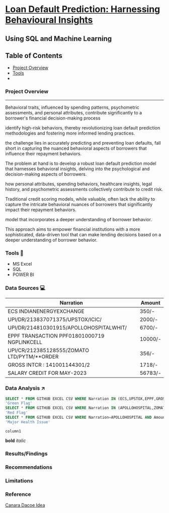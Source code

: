 # [Loan Default Prediction: Harnessing Behavioural Insights](#loan-default-prediction-harnessing-behavioural-insights)
## Using SQL and Machine Learning
## Table of Contents
- [Project Overview](#project-overview)
- [Tools](#tools)
- 
### Project Overview
---
Behavioral traits, influenced by spending patterns, psychometric assessments, and personal attributes, contribute significantly to a borrower's financial decision-making process

identify high-risk behaviors, thereby revolutionizing loan default prediction methodologies and fostering more informed lending practices.

the challenge lies in accurately predicting and preventing loan defaults, 
fall short in capturing the nuanced behavioral aspects of borrowers that influence their repayment behaviors. 

The problem at hand is to develop a robust loan default prediction model that harnesses behavioral insights, delving into the psychological and decision-making aspects of borrowers. 

how personal attributes, spending behaviors, healthcare insights, legal history, and psychometric assessments collectively contribute to credit risk. 

Traditional credit scoring models, while valuable, often lack the ability to capture the intricate behavioral nuances of borrowers that significantly impact their repayment behaviors. 

model that incorporates a deeper understanding of borrower behavior. 

This approach aims to empower financial institutions with a more sophisticated, data-driven tool that can make lending decisions based on a deeper understanding of borrower behavior. 
### Tools 🧰
- MS Excel
- SQL
- POWER BI

### Data Sources 💻
|Narration                                   |Amount |    
|--------------------------------------------|-------|
|ECS INDIANENERGYEXCHANGE                    |350/-  |    
|UPI/DR/213837071375/UPSTOX/ICIC/            |2000/- |    
|UPI/DR/214810301915/APOLLOHOSPITALWHIT/     |6700/- |
|EPPF TRANSACTION PPF01801000719 NGPLINKCELL |10000/-|
|UPI/CR/212385128555/ZOMATO LTD/PYTM/**ORDER |356/-  |
|GROSS INTCR : 141001144301/2                |1718/- |
|SALARY CREDIT FOR MAY-2023                  |56783/-| 


### Data Analysis ↗️
```sql
SELECT * FROM GITHUB EXCEL CSV WHERE Narration IN (ECS,UPSTOX,EPPF,GROSS INTCR);RETURN
'Green Flag'
SELECT * FROM GITHUB EXCEL CSV WHERE Narration IN (APOLLOHOSPITAL,ZOMATO);RETURN
'Red Flag'
SELECT * FROM GITHUB EXCEL CSV WHERE Narration=APOLLOHOSPITAL AND Amount>=30000; RETURN
'Major Health Issue'

```
`column1`

**bold**
*italic*

### Results/Findings


### Recommendations


### Limitations

### Reference

[Canara Dacoe Idea](https://canara-dacoethon.hackerearth.com/challenges/hackathon/canara-dacoe-thon/dashboard/8cdb5f3/idea/published/loan-default-prediction-harnessing-non-financial-insights/)
